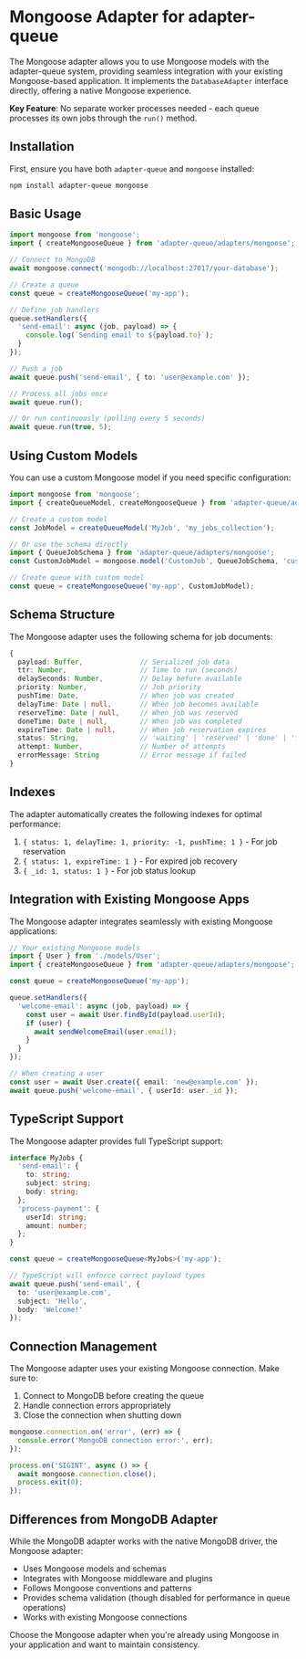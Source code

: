 # Mongoose Adapter for adapter-queue

The Mongoose adapter allows you to use Mongoose models with the adapter-queue system, providing seamless integration with your existing Mongoose-based application. It implements the `DatabaseAdapter` interface directly, offering a native Mongoose experience.

**Key Feature**: No separate worker processes needed - each queue processes its own jobs through the `run()` method.

## Installation

First, ensure you have both `adapter-queue` and `mongoose` installed:

```bash
npm install adapter-queue mongoose
```

## Basic Usage

```typescript
import mongoose from 'mongoose';
import { createMongooseQueue } from 'adapter-queue/adapters/mongoose';

// Connect to MongoDB
await mongoose.connect('mongodb://localhost:27017/your-database');

// Create a queue
const queue = createMongooseQueue('my-app');

// Define job handlers
queue.setHandlers({
  'send-email': async (job, payload) => {
    console.log(`Sending email to ${payload.to}`);
  }
});

// Push a job
await queue.push('send-email', { to: 'user@example.com' });

// Process all jobs once
await queue.run();

// Or run continuously (polling every 5 seconds)
await queue.run(true, 5);
```

## Using Custom Models

You can use a custom Mongoose model if you need specific configuration:

```typescript
import mongoose from 'mongoose';
import { createQueueModel, createMongooseQueue } from 'adapter-queue/adapters/mongoose';

// Create a custom model
const JobModel = createQueueModel('MyJob', 'my_jobs_collection');

// Or use the schema directly
import { QueueJobSchema } from 'adapter-queue/adapters/mongoose';
const CustomJobModel = mongoose.model('CustomJob', QueueJobSchema, 'custom_jobs');

// Create queue with custom model
const queue = createMongooseQueue('my-app', CustomJobModel);
```

## Schema Structure

The Mongoose adapter uses the following schema for job documents:

```typescript
{
  payload: Buffer,              // Serialized job data
  ttr: Number,                  // Time to run (seconds)
  delaySeconds: Number,         // Delay before available
  priority: Number,             // Job priority
  pushTime: Date,               // When job was created
  delayTime: Date | null,       // When job becomes available
  reserveTime: Date | null,     // When job was reserved
  doneTime: Date | null,        // When job was completed
  expireTime: Date | null,      // When job reservation expires
  status: String,               // 'waiting' | 'reserved' | 'done' | 'failed'
  attempt: Number,              // Number of attempts
  errorMessage: String          // Error message if failed
}
```

## Indexes

The adapter automatically creates the following indexes for optimal performance:

1. `{ status: 1, delayTime: 1, priority: -1, pushTime: 1 }` - For job reservation
2. `{ status: 1, expireTime: 1 }` - For expired job recovery
3. `{ _id: 1, status: 1 }` - For job status lookup

## Integration with Existing Mongoose Apps

The Mongoose adapter integrates seamlessly with existing Mongoose applications:

```typescript
// Your existing Mongoose models
import { User } from './models/User';
import { createMongooseQueue } from 'adapter-queue/adapters/mongoose';

const queue = createMongooseQueue('my-app');

queue.setHandlers({
  'welcome-email': async (job, payload) => {
    const user = await User.findById(payload.userId);
    if (user) {
      await sendWelcomeEmail(user.email);
    }
  }
});

// When creating a user
const user = await User.create({ email: 'new@example.com' });
await queue.push('welcome-email', { userId: user._id });
```

## TypeScript Support

The Mongoose adapter provides full TypeScript support:

```typescript
interface MyJobs {
  'send-email': {
    to: string;
    subject: string;
    body: string;
  };
  'process-payment': {
    userId: string;
    amount: number;
  };
}

const queue = createMongooseQueue<MyJobs>('my-app');

// TypeScript will enforce correct payload types
await queue.push('send-email', {
  to: 'user@example.com',
  subject: 'Hello',
  body: 'Welcome!'
});
```

## Connection Management

The Mongoose adapter uses your existing Mongoose connection. Make sure to:

1. Connect to MongoDB before creating the queue
2. Handle connection errors appropriately
3. Close the connection when shutting down

```typescript
mongoose.connection.on('error', (err) => {
  console.error('MongoDB connection error:', err);
});

process.on('SIGINT', async () => {
  await mongoose.connection.close();
  process.exit(0);
});
```

## Differences from MongoDB Adapter

While the MongoDB adapter works with the native MongoDB driver, the Mongoose adapter:

- Uses Mongoose models and schemas
- Integrates with Mongoose middleware and plugins
- Follows Mongoose conventions and patterns
- Provides schema validation (though disabled for performance in queue operations)
- Works with existing Mongoose connections

Choose the Mongoose adapter when you're already using Mongoose in your application and want to maintain consistency.